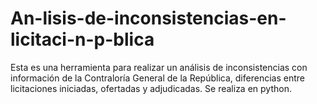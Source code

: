 # An-lisis-de-inconsistencias-en-licitaci-n-p-blica
Esta es una herramienta para realizar un análisis de inconsistencias con información de la Contraloría General de la República, diferencias entre licitaciones iniciadas, ofertadas y adjudicadas. Se realiza en python. 

